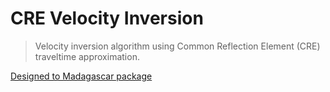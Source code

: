 # CRE Velocity Inversion

> Velocity inversion algorithm using Common Reflection Element (CRE) traveltime approximation.

[Designed to Madagascar package](https://ahay.org)
